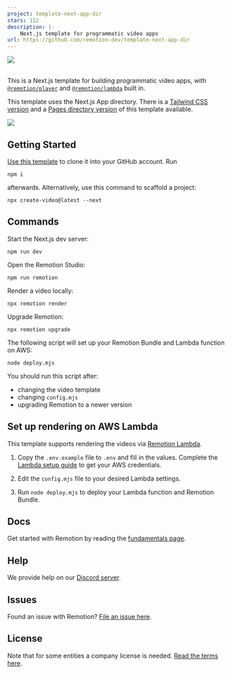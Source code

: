 ```yaml
---
project: template-next-app-dir
stars: 112
description: |-
    Next.js template for programmatic video apps
url: https://github.com/remotion-dev/template-next-app-dir
---
```


<img src="https://github.com/remotion-dev/template-next/assets/1629785/9092db5f-7c0c-4d38-97c4-5f5a61f5cc098" />
<br/>
<br/>

This is a Next.js template for building programmatic video apps, with [`@remotion/player`](https://remotion.dev/player) and [`@remotion/lambda`](https://remotion.dev/lambda) built in.

This template uses the Next.js App directory. There is a [Tailwind CSS version](https://github.com/remotion-dev/template-next-app-dir-tailwind) and a [Pages directory version](https://github.com/remotion-dev/template-next-pages-dir) of this template available.

<img src="https://github.com/remotion-dev/template-next/assets/1629785/c9c2e5ca-2637-4ec8-8e40-a8feb5740d88" />

## Getting Started

[Use this template](https://github.com/new?template_name=template-next-app-dir&template_owner=remotion-dev) to clone it into your GitHub account. Run

```
npm i
```

afterwards. Alternatively, use this command to scaffold a project:

```
npx create-video@latest --next
```

## Commands

Start the Next.js dev server:

```
npm run dev
```

Open the Remotion Studio:

```
npm run remotion
```

Render a video locally:

```
npx remotion render
```

Upgrade Remotion:

```
npx remotion upgrade
```

The following script will set up your Remotion Bundle and Lambda function on AWS:

```
node deploy.mjs
```

You should run this script after:

- changing the video template
- changing `config.mjs`
- upgrading Remotion to a newer version

## Set up rendering on AWS Lambda

This template supports rendering the videos via [Remotion Lambda](https://remotion.dev/lambda).

1. Copy the `.env.example` file to `.env` and fill in the values.
   Complete the [Lambda setup guide](https://www.remotion.dev/docs/lambda/setup) to get your AWS credentials.

1. Edit the `config.mjs` file to your desired Lambda settings.

1. Run `node deploy.mjs` to deploy your Lambda function and Remotion Bundle.

## Docs

Get started with Remotion by reading the [fundamentals page](https://www.remotion.dev/docs/the-fundamentals).

## Help

We provide help on our [Discord server](https://remotion.dev/discord).

## Issues

Found an issue with Remotion? [File an issue here](https://remotion.dev/issue).

## License

Note that for some entities a company license is needed. [Read the terms here](https://github.com/remotion-dev/remotion/blob/main/LICENSE.md).

